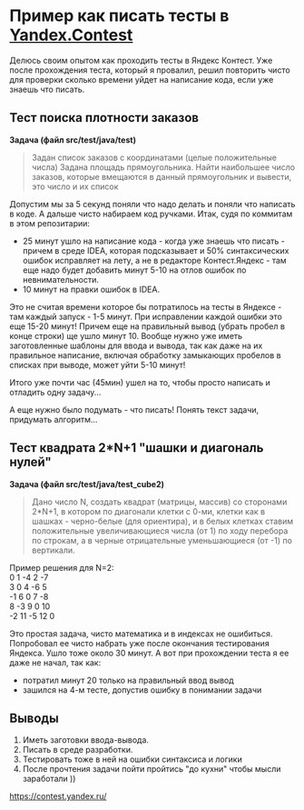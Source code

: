 # Пример как писать тесты в [Yandex.Contest](https://contest.yandex.ru/)


Делюсь своим опытом как проходить тесты в Яндекс Контест.
Уже после прохождения теста, который я провалил,
решил повторить чисто для проверки сколько времени уйдет на написание кода, если уже знаешь что писать.

## Тест поиска плотности заказов
**Задача (файл src/test/java/test)**  
> Задан список заказов с координатами (целые положительные числа)
Задана площадь прямоугольника.
Найти наибольшее число заказов, которые вмещаются в данный прямоугольник и вывести, это число
и их список 

Допустим мы за 5 секунд поняли что надо делать и поняли что написать в коде.
А дальше чисто набираем код ручками. Итак, судя по коммитам в этом репозитарии:
 - 25 минут ушло на написание кода - когда уже знаешь что писать - причем в среде IDEA, которая подсказывает и 50% синтаксических ошибок исправляет на лету, а не в редакторе Контест.Яндекс - там еще надо будет добавить минут 5-10 на отлов ошибок по невнимательности.
 - 10 минут на правки ошибок в IDEA.

Это не считая времени которое бы потратилось на тесты в Яндексе - там каждый запуск - 1-5 минут.
При исправлении каждой ошибки это еще 15-20 минут!
Причем еще на правильный вывод (убрать пробел в конце строки) ще ушло минут 10.
Вообще нужно уже иметь заготовленные шаблоны для ввода и вывода, так как даже на их правильное написание,
включая обработку замыкающих пробелов в списках при выводе, может уйти 5-10 минут!

Итого уже почти час (45мин) ушел на то, чтобы просто написать и отладить одну задачу...

А еще нужно было подумать - что писать!
Понять текст задачи, придумать алгоритм...

## Тест квадрата 2*N+1 "шашки и диагональ нулей"
**Задача (файл src/test/java/test_cube2)**  
> Дано число N, создать квадрат (матрицы, массив) со сторонами 2*N+1, в котором
> по диагонали клетки с 0-ми, клетки как в шашках - черно-белые (для ориентира),
> и в белых клетках ставим положительные увеличивающиеся числа (от 1) по ходу перебора по строкам,
> а в черные отрицательные уменьшающиеся (от -1) по вертикали.

Пример решения для N=2:  
0 1 -4 2 -7  
3 0 4 -6 5  
-1 6 0 7 -8  
8 -3 9 0 10  
-2 11 -5 12 0  

Это простая задача, чисто математика и в индексах не ошибиться.
Попробовал ее чисто набрать уже после окончания тестирования Яндекса. 
Ушло тоже около 30 минут. А вот при прохождении теста я ее даже не начал, так как:
- потратил минут 20 только на правильный ввод вывод
- зашился на 4-м тесте, допустив ошибку в понимании задачи

## Выводы
1. Иметь заготовки ввода-вывода.
2. Писать в среде разработки.
3. Тестировать тоже в ней на ошибки синтаксиса и логики
4. После прочтения задачи пойти пройтись "до кухни" чтобы мысли заработали ))


https://contest.yandex.ru/

